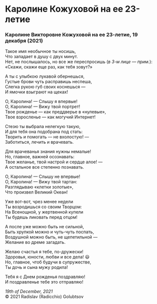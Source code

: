 # Каролине Кожуховой на ее 23-летие

### Каролине Викторовне Кожуховой на ее 23-летие, 19 декабря (2021)

Такое имя необычное ты носишь,<br />
Что западает в душу с двух минут.<br />
Нет, не послышалось, но все же переспросишь (*в 3-м лице &mdash; прим.*):<br />
&laquo;Скажи, скажи еще раз, как тебя зовут?&raquo;

А ты с улыбкою лукавой обернешься,<br />
Густые брови чуть расправишь неспеша,<br />
Слегка рукою губ своих коснешься &mdash;<br />
И ямочки взыграют на щеках!

О, Каролина! &mdash; Слышу я впервые!<br />
О, Каролина! &mdash; Вижу твой портрет!<br />
Твое рожденье &mdash; как преддверье в &laquo;нулевые&raquo;,<br />
Твое взросленье &mdash; как могучий Интернет!

Стезю ты выбрала нелегкую такую,<br />
И для тебя она подобрана под стать:<br />
Творить и помогать &mdash; не вхолостую! &mdash;<br />
Заботиться, лечить и врачевать.

Для врачеванья знания нужны немалые!<br />
Но, главное, важней осознавать:<br />
Твое желанье, твой настрой и сердце алое! &mdash;<br />
А остальное все степенно познавать.

О, Каролина! &mdash; Слышу не впервые!<br />
О, Каролина! &mdash; Вижу твой тартан:<br />
Разглядываю &laquo;клетки золотые&raquo;,<br />
Что произвел Великий Океан!

Уже вот-вот, чрез менее недели<br />
Ты возродишься со своим Творцом:<br />
На Всенощной, у жертвенной купели<br />
Ты будешь ликовать перед отцом!

А после уже можно быть не сильной,<br />
Быть хрупкой можно и чуть-чуть поспать,<br />
Воздушной можно быть, не щепетильной &mdash;<br />
Желание во дреме загадать.

Желаю счастья я тебе, по-дружески!<br />
Здоровья, юности, любви и все дела! :smiley:<br />
Но, главное, чтоб будучи в супружестве,<br />
Ты дочь и сына мужу родила!

Тебя я с Днем рожденья поздравляю!<br />
И поздравленье тебе это отправляю!<br />

*19th of December, 2021*<br />
&copy; 2021 Radislav (Radicchio) Golubtsov
